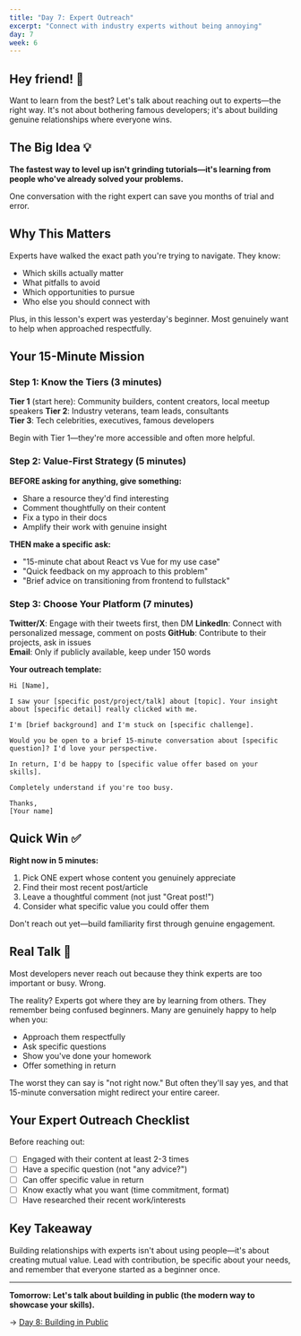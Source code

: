 ```yaml
---
title: "Day 7: Expert Outreach"
excerpt: "Connect with industry experts without being annoying"
day: 7
week: 6
---
```


## Hey friend! 👋

Want to learn from the best? Let's talk about reaching out to experts—the right
way. It's not about bothering famous developers; it's about building genuine
relationships where everyone wins.

## The Big Idea 💡

**The fastest way to level up isn't grinding tutorials—it's learning from people
who've already solved your problems.**

One conversation with the right expert can save you months of trial and error.

## Why This Matters

Experts have walked the exact path you're trying to navigate. They know:

- Which skills actually matter
- What pitfalls to avoid
- Which opportunities to pursue
- Who else you should connect with

Plus, in this lesson's expert was yesterday's beginner. Most genuinely want to
help when approached respectfully.

## Your 15-Minute Mission

### Step 1: Know the Tiers (3 minutes)

**Tier 1** (start here): Community builders, content creators, local meetup
speakers **Tier 2**: Industry veterans, team leads, consultants\
**Tier 3**: Tech celebrities, executives, famous developers

Begin with Tier 1—they're more accessible and often more helpful.

### Step 2: Value-First Strategy (5 minutes)

**BEFORE asking for anything, give something:**

- Share a resource they'd find interesting
- Comment thoughtfully on their content
- Fix a typo in their docs
- Amplify their work with genuine insight

**THEN make a specific ask:**

- "15-minute chat about React vs Vue for my use case"
- "Quick feedback on my approach to this problem"
- "Brief advice on transitioning from frontend to fullstack"

### Step 3: Choose Your Platform (7 minutes)

**Twitter/X**: Engage with their tweets first, then DM **LinkedIn**: Connect
with personalized message, comment on posts **GitHub**: Contribute to their
projects, ask in issues\
**Email**: Only if publicly available, keep under 150 words

**Your outreach template:**

```
Hi [Name],

I saw your [specific post/project/talk] about [topic]. Your insight about [specific detail] really clicked with me.

I'm [brief background] and I'm stuck on [specific challenge]. 

Would you be open to a brief 15-minute conversation about [specific question]? I'd love your perspective.

In return, I'd be happy to [specific value offer based on your skills].

Completely understand if you're too busy.

Thanks,
[Your name]
```

## Quick Win ✅

**Right now in 5 minutes:**

1. Pick ONE expert whose content you genuinely appreciate
2. Find their most recent post/article
3. Leave a thoughtful comment (not just "Great post!")
4. Consider what specific value you could offer them

Don't reach out yet—build familiarity first through genuine engagement.

## Real Talk 💬

Most developers never reach out because they think experts are too important or
busy. Wrong.

The reality? Experts got where they are by learning from others. They remember
being confused beginners. Many are genuinely happy to help when you:

- Approach them respectfully
- Ask specific questions
- Show you've done your homework
- Offer something in return

The worst they can say is "not right now." But often they'll say yes, and that
15-minute conversation might redirect your entire career.

## Your Expert Outreach Checklist

Before reaching out:

- [ ] Engaged with their content at least 2-3 times
- [ ] Have a specific question (not "any advice?")
- [ ] Can offer specific value in return
- [ ] Know exactly what you want (time commitment, format)
- [ ] Have researched their recent work/interests

## Key Takeaway

Building relationships with experts isn't about using people—it's about creating
mutual value. Lead with contribution, be specific about your needs, and remember
that everyone started as a beginner once.

---

**Tomorrow: Let's talk about building in public (the modern way to showcase your
skills).**

→ [Day 8: Building in Public](./08-building-public)
